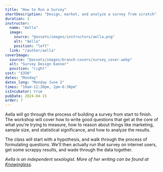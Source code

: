 ```yaml
---
title: "How to Run a Survey"
shortDescription: "Design, market, and analyze a survey from scratch"
duration: 1
instructor:
  name: "Aella"
  image:
    source: "@assets/images/instructors/aella.png"
    alt: "Aella"
    position: "left"
  link: "/author/aella"
coverImage:
  source: "@assets/images/branch-covers/survey_cover.webp"
  alt: "Survey Design banner"
  position: "right"
cost: "$350"
dates: "Monday"
dates_long: "Monday June 2"
times: "10am-12:30pm, 2pm-6:30pm"
isIncubator: true
pubDate: 2024-04-15
order: 7
---
```


Aella will go through the process of building a survey from start to finish. The workshop will cover how to write good questions that get at the core of what you're trying to measure, how to reason about things like marketing, sample size, and statistical significance, and how to analyze the results.

The class will start with a hypothesis, and walk through the process of formulating questions. We'll then actually run that survey on internet users, get some scrappy results, and wade through the data together.

*Aella is an independent sexologist. More of her writing can be found at [Knowingless](https://aella.substack.com/).*